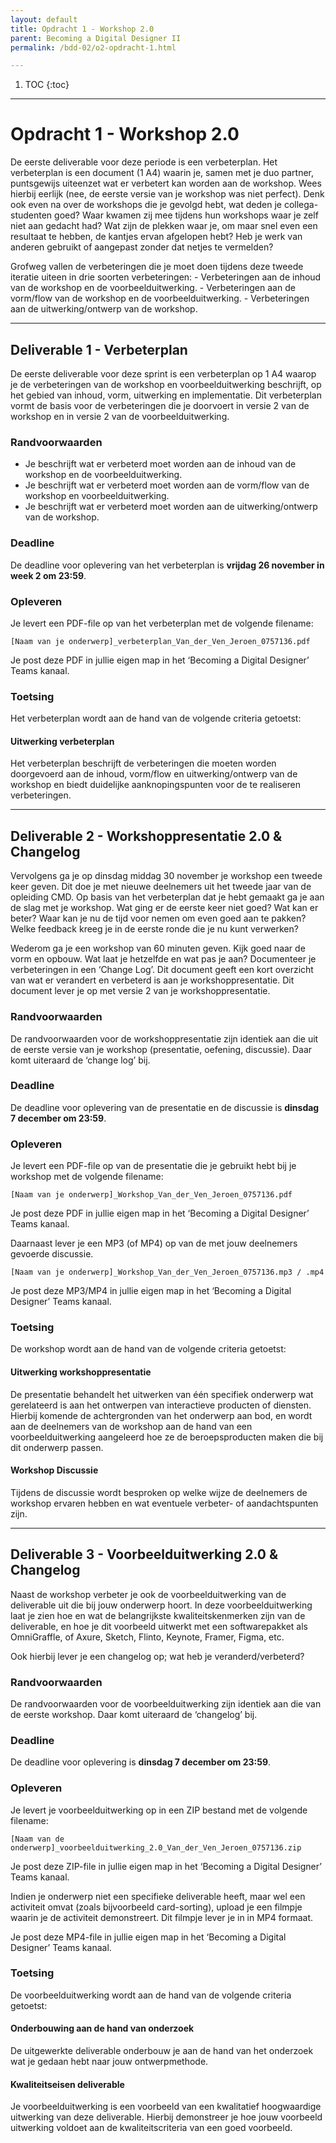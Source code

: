 ```yaml
---
layout: default
title: Opdracht 1 - Workshop 2.0
parent: Becoming a Digital Designer II
permalink: /bdd-02/o2-opdracht-1.html

---
```


1. TOC
{:toc}

---

# Opdracht 1 - Workshop 2.0

De eerste deliverable voor deze periode is een verbeterplan. Het verbeterplan is een document (1 A4) waarin je, samen met je duo partner, puntsgewijs uiteenzet wat er verbetert kan worden aan de workshop. Wees hierbij eerlijk (nee, de eerste versie van je workshop was niet perfect). Denk ook even na over de workshops die je gevolgd hebt, wat deden je collega-studenten goed? Waar kwamen zij mee tijdens hun workshops waar je zelf niet aan gedacht had? Wat zijn de plekken waar je, om maar snel even een resultaat te hebben, de kantjes ervan afgelopen hebt? Heb je werk van anderen gebruikt of aangepast zonder dat netjes te vermelden? 

Grofweg vallen de verbeteringen die je moet doen tijdens deze tweede iteratie uiteen in drie soorten verbeteringen: 
	- Verbeteringen aan de inhoud van de workshop en de voorbeelduitwerking. 
	- Verbeteringen aan de vorm/flow van de workshop en de voorbeelduitwerking.
	- Verbeteringen aan de uitwerking/ontwerp van de workshop. 

---

## Deliverable 1 - Verbeterplan 
De eerste deliverable voor deze sprint is een verbeterplan op 1 A4 waarop je de verbeteringen van de workshop en voorbeelduitwerking beschrijft, op het gebied van inhoud, vorm, uitwerking en implementatie. Dit verbeterplan vormt de basis voor de verbeteringen die je doorvoert in versie 2 van de workshop en in versie 2 van de voorbeelduitwerking. 

### Randvoorwaarden
- Je beschrijft wat er verbeterd moet worden aan de inhoud van de workshop en de voorbeelduitwerking.
- Je beschrijft wat er verbeterd moet worden aan de vorm/flow van de workshop en voorbeelduitwerking.
- Je beschrijft wat er verbeterd moet worden aan de uitwerking/ontwerp van de workshop.

### Deadline
De deadline voor oplevering van het verbeterplan is **vrijdag 26 november in week 2 om 23:59**.

### Opleveren
Je levert een PDF-file op van het verbeterplan met de volgende filename: 

`[Naam van je onderwerp]_verbeterplan_Van_der_Ven_Jeroen_0757136.pdf`

Je post deze PDF in jullie eigen map in het ‘Becoming a Digital Designer’ Teams kanaal. 

### Toetsing
Het verbeterplan wordt aan de hand van de volgende criteria getoetst: 

#### Uitwerking verbeterplan
Het verbeterplan beschrijft de verbeteringen die moeten worden doorgevoerd aan de inhoud, vorm/flow en uitwerking/ontwerp van de workshop en biedt duidelijke aanknopingspunten voor de te realiseren verbeteringen.

---

## Deliverable 2 - Workshoppresentatie 2.0 & Changelog
Vervolgens ga je op dinsdag middag 30 november je workshop een tweede keer geven. Dit doe je met nieuwe deelnemers uit het tweede jaar van de opleiding CMD. Op basis van het verbeterplan dat je hebt gemaakt ga je aan de slag met je workshop. Wat ging er de eerste keer niet goed? Wat kan er beter? Waar kan je nu de tijd voor nemen om even goed aan te pakken? Welke feedback kreeg je in de eerste ronde die je nu kunt verwerken?

Wederom ga je een workshop van 60 minuten geven. Kijk goed naar de vorm en opbouw. Wat laat je hetzelfde en wat pas je aan? Documenteer je verbeteringen in een ‘Change Log’. Dit document geeft een kort overzicht van wat er verandert en verbeterd is aan je workshoppresentatie. Dit document lever je op met versie 2 van je workshoppresentatie. 

### Randvoorwaarden
De randvoorwaarden voor de workshoppresentatie zijn identiek aan die uit de eerste versie van je workshop (presentatie, oefening, discussie). Daar komt uiteraard de ‘change log’ bij.

### Deadline
De deadline voor oplevering van de presentatie en de discussie is **dinsdag 7 december om 23:59**.

### Opleveren
Je levert een PDF-file op van de presentatie die je gebruikt hebt bij je workshop met de volgende filename: 

`[Naam van je onderwerp]_Workshop_Van_der_Ven_Jeroen_0757136.pdf`

Je post deze PDF in jullie eigen map in het ‘Becoming a Digital Designer’ Teams kanaal. 

Daarnaast lever je een MP3 (of MP4) op van de met jouw deelnemers gevoerde discussie. 

`[Naam van je onderwerp]_Workshop_Van_der_Ven_Jeroen_0757136.mp3 / .mp4`

Je post deze MP3/MP4 in jullie eigen map in het ‘Becoming a Digital Designer’ Teams kanaal.

### Toetsing
De workshop wordt aan de hand van de volgende criteria getoetst: 

#### Uitwerking workshoppresentatie 
De presentatie behandelt het uitwerken van één specifiek onderwerp wat gerelateerd is aan het ontwerpen van interactieve producten of diensten. Hierbij komende de achtergronden van het onderwerp aan bod, en wordt aan de deelnemers van de workshop aan de hand van een voorbeelduitwerking aangeleerd hoe ze de beroepsproducten maken die bij dit onderwerp passen. 

#### Workshop Discussie 
Tijdens de discussie wordt besproken op welke wijze de deelnemers de workshop ervaren hebben en wat eventuele verbeter- of aandachtspunten zijn. 

---

## Deliverable 3 - Voorbeelduitwerking 2.0 & Changelog 
Naast de workshop verbeter je ook de voorbeelduitwerking van de deliverable uit die bij jouw onderwerp hoort. In deze voorbeelduitwerking laat je zien hoe en wat de belangrijkste kwaliteitskenmerken zijn van de deliverable, en hoe je dit voorbeeld uitwerkt met een softwarepakket als OmniGraffle, of Axure, Sketch, Flinto, Keynote, Framer, Figma, etc.

Ook hierbij lever je een changelog op; wat heb je veranderd/verbeterd? 

### Randvoorwaarden 
De randvoorwaarden voor de voorbeelduitwerking zijn identiek aan die van de eerste workshop. Daar komt uiteraard de ‘changelog’ bij. 

### Deadline
De deadline voor oplevering is **dinsdag 7 december om 23:59**. 

### Opleveren
Je levert je voorbeelduitwerking op in een ZIP bestand met de volgende filename: 

`[Naam van de onderwerp]_voorbeelduitwerking_2.0_Van_der_Ven_Jeroen_0757136.zip`

Je post deze ZIP-file in jullie eigen map in het ‘Becoming a Digital Designer’ Teams kanaal. 

Indien je onderwerp niet een specifieke deliverable heeft, maar wel een activiteit omvat (zoals bijvoorbeeld card-sorting), upload je een filmpje waarin je de activiteit demonstreert. Dit filmpje lever je in in MP4 formaat. 

Je post deze MP4-file in jullie eigen map in het ‘Becoming a Digital Designer’ Teams kanaal.

### Toetsing
De voorbeelduitwerking wordt aan de hand van de volgende criteria getoetst: 

#### Onderbouwing aan de hand van onderzoek 
De uitgewerkte deliverable onderbouw je aan de hand van het onderzoek wat je gedaan hebt naar jouw ontwerpmethode. 

#### Kwaliteitseisen deliverable
Je voorbeelduitwerking is een voorbeeld van een kwalitatief hoogwaardige uitwerking van deze deliverable. Hierbij demonstreer je hoe jouw voorbeeld uitwerking voldoet aan de kwaliteitscriteria van een goed voorbeeld.